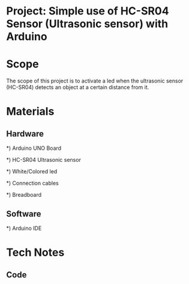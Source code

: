 # Project: Simple use of HC-SR04 Sensor (Ultrasonic sensor) with Arduino

# Scope

The scope of this project is to activate a led when the ultrasonic sensor (HC-SR04) detects an object at a certain distance from it.

# Materials

## Hardware

*) Arduino UNO Board

*) HC-SR04 Ultrasonic sensor

*) White/Colored led 

*) Connection cables

*) Breadboard

## Software

*) Arduino IDE

# Tech Notes

## Code
